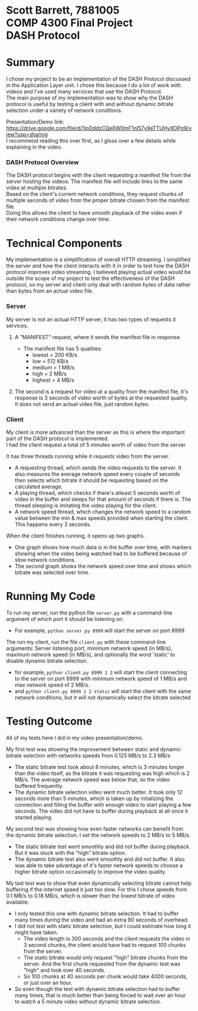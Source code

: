 # Scott Barrett, 7881005<br>COMP 4300 Final Project<br>DASH Protocol

# Summary
I chose my project to be an implementation of the DASH Protocol discussed in the Application Layer unit.
I chose this because I do a lot of work with videos and I've used many services that use the DASH Protocol.<br>
The main purpose of my implementation was to show why the DASH protocol is useful by testing a client with and without dynamic bitrate selection under a variety of network conditions.<br>

Presentation/Demo link:<br> https://drive.google.com/file/d/1ipDddzCQe6W0mF1nI57y9eTTUHyXOPg9/view?usp=sharing<br>
I recommend reading this over first, as I gloss over a few details while explaining in the video.

### DASH Protocol Overview
The DASH protocol begins with the client requesting a manifest file from the server hosting the videos. The manifest file will include links to the same video at multiple bitrates.<br>
Based on the client's current network conditions, they request chunks of multiple seconds of video from the proper bitrate chosen from the manifest file.<br>
Doing this allows the client to have smooth playback of the video even if their network conditions change over time.

# Technical Components
My implementation is a simplification of overall HTTP streaming. I simplified the server and how the client interacts with it in order to test how the DASH protocol improves video streaming. I believed playing actual video would be outside the scope of my project to test the effectiveness of the DASH protocol, so my server and client only deal with random bytes of data rather than bytes from an actual video file.
### Server
My server is not an actual HTTP server, it has two types of requests it services.
1. A "MANIFEST" request, where it sends the manifest file in response.
    - The manifest file has 5 qualities:
        - lowest = 200 KB/s
        - low = 512 KB/s
        - medium = 1 MB/s
        - high = 2 MB/s
        - highest = 4 MB/s

2. The second is a request for video at a quality from the manifest file, it's response is 3 seconds of video worth of bytes at the requested quality. It does not send an actual video file, just random bytes.
### Client
My client is more advanced than the server as this is where the important part of the DASH protocol is implemented.<br>
I had the client request a total of 5 minutes worth of video from the server<br>

It has three threads running while it requests video from the server.
- A requesting thread, which sends the video requests to the server. It also measures the average network speed every couple of seconds then selects which bitrate it should be requesting based on the calculated average.
- A playing thread, which checks if there's atleast 5 seconds worth of video in the buffer and sleeps for that amount of seconds if there is. The thread sleeping is imitating the video playing for the client.
- A network speed thread, which changes the network speed to a random value between the min & max speeds provided when starting the client. This happens every 3 seconds.

When the client finishes running, it opens up two graphs.
- One graph shows how much data is in the buffer over time, with markers showing when the video being watched had to be buffered because of slow network conditions.
- The second graph shows the network speed over time and shows which bitrate was selected over time.

# Running My Code
To run my server, run the python file `server.py` with a command-line argument of which port it should be listening on.
- For example, `python server.py 8999` will start the server on port 8999

The run my client, run the file `client.py` with these command-line arguments: Server listening port, minimum network speed (in MB/s), maximum network speed (in MB/s), and optionally the word 'static' to disable dynamic bitrate selection.
- for example, `python client.py 8999 1 2` will start the client connecting to the server on port 8999 with minimum network speed of 1 MB/s and max network speed of 2 MB/s.
- and `python client.py 8999 1 2 static` will start the client with the same network conditions, but it will not dynamically select the bitrate selected

# Testing Outcome
All of my tests here I did in my video presentation/demo.<br>

My first test was showing the improvement between static and dynamic bitrate selection with networks speeds from 0.125 MB/s to 2.3 MB/s
- The static bitrate test took about 8 minutes, which is 3 minutes longer than the video itself, as the bitrate it was requesting was high which is 2 MB/s. The average network speed was below that, so the video buffered frequently.
- The dynamic bitrate selection video went much better. It took only 12 seconds more than 5 minutes, which is taken up by intializing the connection and filling the buffer with enough video to start playing a few seconds. The video did not have to buffer during playback at all once it started playing.

My second test was showing how even faster networks can benefit from the dynamic bitrate selection. I set the network speeds to 2 MB/s to 5 MB/s.
- The static bitrate test went smoothly and did not buffer during playback. But it was stuck with the "high" bitrate option.
- The dynamic bitrate test also went smoothly and did not buffer. It also was able to take advantage of it's faster network speeds to choose a higher bitrate option occasionally to improve the video quality.

My last test was to show that even dynamically selecting bitrate cannot help buffering if the internet speed it just too slow. For this I chose speeds from 0.1 MB/s to 0.18 MB/s, which is slower than the lowest bitrate of video available.
- I only tested this one with dynamic bitrate selection. It had to buffer many times during the video and had an extra 90 seconds of overhead.
- I did not test with static bitrate selection, but I could estimate how long it might have taken.
    - The video length is 300 seconds and the client requests the video in 3 second chunks, the client would have had to request 100 chunks from the server.
    - The static bitrate would only request "high" bitrate chunks from the server. And the first chunk requested from the dynamic test was "high" and took over 40 seconds.
    - So 100 chunks at 40 seconds per chunk would take 4000 seconds, or just over an hour.
- So even though the test with dynamic bitrate selection had to buffer many times, that is much better than being forced to wait over an hour to watch a 5 minute video without dynamic bitrate selection.
